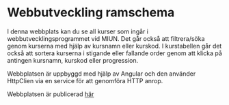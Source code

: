 # Webbutveckling ramschema

I denna webbplats kan du se all kurser som ingår i webbutvecklingsprogrammet vid MIUN. Det går också att filtrera/söka genom kurserna med hjälp av kursnamn eller kurskod. 
I kurstabellen går det också att sortera kurserna i stigande eller fallande order genom att klicka på antingen kursnamn, kurskod eller progression. 

Webbplatsen är uppbyggd med hjälp av Angular och den använder HttpClien via en service för att genomföra HTTP anrop.

Webbplatsen är publicerad [här](https://momentfyra.netlify.app/courses) 




